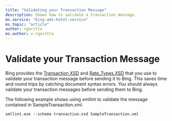 ```yaml
---
title: "Validating your Transaction Message"
description: Shows how to validate a transaction message.
ms.service: "bing-ads-hotel-service"
ms.topic: "article"
author: rgaritta
ms.author: v-rgaritta
---
```


# Validate your Transaction Message

Bing provides the [Transaction XSD](https://bhacstatic.blob.core.windows.net/schemas/transaction.xsd) and [Rate_Types.XSD](https://bhacstatic.blob.core.windows.net/schemas/rate_types.xsd) that you use to validate your transaction message before sending it to Bing. This saves time and round trips by catching document syntax errors. You should always validate your transaction messages before sending them to Bing.

The following example shows using xmllint to validate the message contained in SampleTransaction.xml.

```
xmllint.exe --schema transaction.xsd SampleTransaction.xml
```

